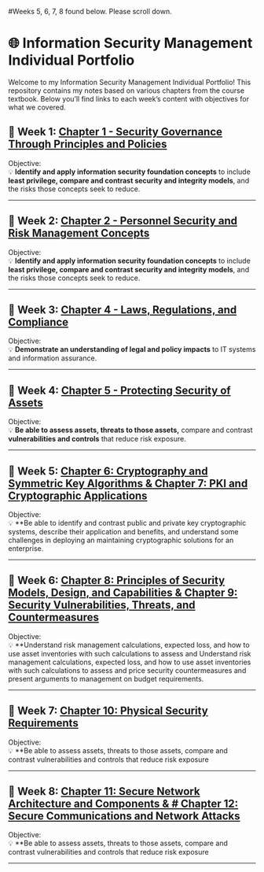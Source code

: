#Weeks 5, 6, 7, 8 found below. Please scroll down.

# 🌐 Information Security Management Individual Portfolio

Welcome to my Information Security Management Individual Portfolio! This repository contains my notes based on various chapters from the course textbook. Below you’ll find links to each week’s content with objectives for what we covered.

## 📅 Week 1: [Chapter 1 - Security Governance Through Principles and Policies](./Chapter%201%20Security%20Governance%20Through%20Principles%20and%20Policies.md)
Objective:  
💡 **Identify and apply information security foundation concepts** to include **least privilege, compare and contrast security and integrity models**, and the risks those concepts seek to reduce.

---

## 📅 Week 2: [Chapter 2 - Personnel Security and Risk Management Concepts](./Chapter%202%20Personnel%20Security%20and%20Risk%20%20Management%20Concepts.md)
Objective:  
💡 **Identify and apply information security foundation concepts** to include **least privilege, compare and contrast security and integrity models**, and the risks those concepts seek to reduce.

---

## 📅 Week 3: [Chapter 4 - Laws, Regulations, and Compliance](./Chapter%204%20%20Laws%2C%20Regulations%2C%20and%20Compliance.md)
Objective:  
💡 **Demonstrate an understanding of legal and policy impacts** to IT systems and information assurance.

---

## 📅 Week 4: [Chapter 5 - Protecting Security of Assets](./Chapter%205%20%20Protecting%20Security%20of%20Assets.md)
Objective:  
💡 **Be able to assess assets, threats to those assets,** compare and contrast **vulnerabilities and controls** that reduce risk exposure.

---

## 📅 Week 5: [Chapter 6: Cryptography and Symmetric Key Algorithms & Chapter 7: PKI and Cryptographic Applications](./Chapter%204%20%20Laws%2C%20Regulations%2C%20and%20Compliance.md)
Objective:  
💡 **Be able to identify and contrast public and private key cryptographic systems, describe their application and benefits, and understand some challenges in deploying an maintaining cryptographic solutions for an enterprise.

---

## 📅 Week 6: [Chapter 8: Principles of Security Models, Design, and Capabilities & Chapter 9: Security Vulnerabilities, Threats, and Countermeasures](./Chapter%205%20%20Protecting%20Security%20of%20Assets.md)
Objective:  
💡 **Understand risk management calculations, expected loss, and how to use asset inventories with such calculations to assess and Understand risk management calculations, expected loss, and how to use asset inventories with such calculations to assess and price security countermeasures and present arguments to management on budget requirements. 

---

## 📅 Week 7: [Chapter 10: Physical Security Requirements](./Chapter%204%20%20Laws%2C%20Regulations%2C%20and%20Compliance.md)
Objective:  
💡 **Be able to assess assets, threats to those assets, compare and contrast vulnerabilities and controls that reduce risk exposure

---

## 📅 Week 8: [Chapter 11: Secure Network Architecture and Components & # Chapter 12: Secure Communications and Network Attacks](./Chapter%205%20%20Protecting%20Security%20of%20Assets.md)
Objective:  
💡 **Be able to assess assets, threats to those assets, compare and contrast vulnerabilities and controls that reduce risk exposure

---

